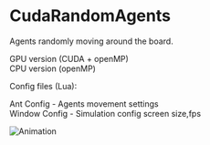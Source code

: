 # CudaRandomAgents

Agents randomly moving around the board.

GPU version (CUDA + openMP)     
CPU version (openMP)     

Config files (Lua):  

Ant Config - Agents movement settings    
Window Config - Simulation config screen size,fps    

![Animation](https://github.com/SlawekSt/CudaRandomAgents/blob/main/Animation.gif)
